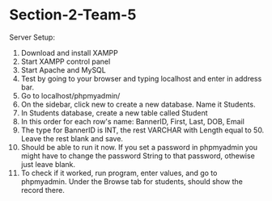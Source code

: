 # Section-2-Team-5

Server Setup:

1. Download and install XAMPP
2. Start XAMPP control panel
3. Start Apache and MySQL
4. Test by going to your browser and typing localhost and enter in address bar.
5. Go to localhost/phpmyadmin/
6. On the sidebar, click new to create a new database. Name it Students.
7. In Students database, create a new table called Student
8. In this order for each row's name: BannerID, First, Last, DOB, Email
9. The type for BannerID is INT, the rest VARCHAR with Length equal to 50. Leave the rest blank and save.
6. Should be able to run it now. If you set a password in phpmyadmin you might have to change the password String to that password, othewise just leave blank. 
7. To check if it worked, run program, enter values, and go to phpmyadmin. Under the Browse tab for students, should show the record there.
